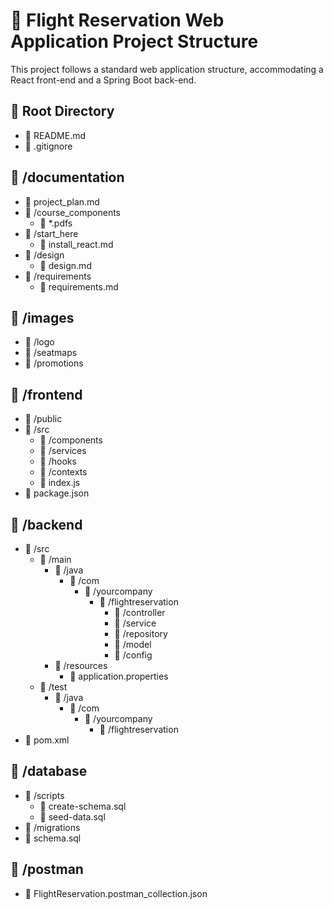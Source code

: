# 📁 Flight Reservation Web Application Project Structure

This project follows a standard web application structure, accommodating a React front-end and a Spring Boot back-end.

## 📂 Root Directory

- 📄 README.md
- 📄 .gitignore

## 📂 /documentation

- 📄 project_plan.md
- 📂 /course_components
  - 📄 \*.pdfs
- 📂 /start_here
  - 📄 install_react.md
- 📂 /design
  - 📄 design.md
- 📂 /requirements
  - 📄 requirements.md

## 📂 /images

- 📂 /logo
- 📂 /seatmaps
- 📂 /promotions

## 📂 /frontend

- 📂 /public
- 📂 /src
  - 📂 /components
  - 📂 /services
  - 📂 /hooks
  - 📂 /contexts
  - 📄 index.js
- 📄 package.json

## 📂 /backend

- 📂 /src
  - 📂 /main
    - 📂 /java
      - 📂 /com
        - 📂 /yourcompany
          - 📂 /flightreservation
            - 📂 /controller
            - 📂 /service
            - 📂 /repository
            - 📂 /model
            - 📂 /config
    - 📂 /resources
      - 📄 application.properties
  - 📂 /test
    - 📂 /java
      - 📂 /com
        - 📂 /yourcompany
          - 📂 /flightreservation
- 📄 pom.xml

## 📂 /database

- 📂 /scripts
  - 📄 create-schema.sql
  - 📄 seed-data.sql
- 📂 /migrations
- 📄 schema.sql

## 📂 /postman

- 📄 FlightReservation.postman_collection.json
